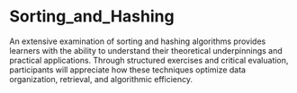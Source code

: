 # Sorting_and_Hashing
An extensive examination of sorting and hashing algorithms provides learners with the ability to understand their theoretical underpinnings and practical applications. Through structured exercises and critical evaluation, participants will appreciate how these techniques optimize data organization, retrieval, and algorithmic efficiency.



